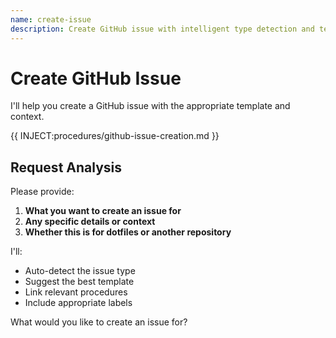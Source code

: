 ```yaml
---
name: create-issue
description: Create GitHub issue with intelligent type detection and template selection
---
```


# Create GitHub Issue

I'll help you create a GitHub issue with the appropriate template and context.

{{ INJECT:procedures/github-issue-creation.md }}

## Request Analysis

Please provide:
1. **What you want to create an issue for**
2. **Any specific details or context**
3. **Whether this is for dotfiles or another repository**

I'll:
- Auto-detect the issue type
- Suggest the best template
- Link relevant procedures
- Include appropriate labels

What would you like to create an issue for?